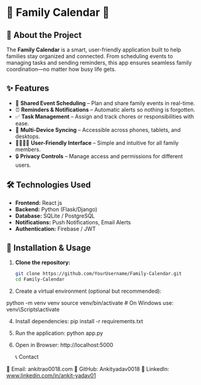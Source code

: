 # 📅 **Family Calendar** 🏡

## 🚀 About the Project
The **Family Calendar** is a smart, user-friendly application built to help families stay organized and connected. From scheduling events to managing tasks and sending reminders, this app ensures seamless family coordination—no matter how busy life gets.

## ✨ Features
- 📆 **Shared Event Scheduling** – Plan and share family events in real-time.
- ⏰ **Reminders & Notifications** – Automatic alerts so nothing is forgotten.
- ✅ **Task Management** – Assign and track chores or responsibilities with ease.
- 🔄 **Multi-Device Syncing** – Accessible across phones, tablets, and desktops.
- 👨‍👩‍👧‍👦 **User-Friendly Interface** – Simple and intuitive for all family members.
- 🔒 **Privacy Controls** – Manage access and permissions for different users.

## 🛠️ Technologies Used
- **Frontend:** React js
- **Backend:** Python (Flask/Django)
- **Database:** SQLite / PostgreSQL
- **Notifications:** Push Notifications, Email Alerts
- **Authentication:** Firebase / JWT

## 📌 Installation & Usage
1. **Clone the repository:**
   ```bash
   git clone https://github.com/YourUsername/Family-Calendar.git
   cd Family-Calendar
   
2. Create a virtual environment (optional but recommended):
   
python -m venv venv
source venv/bin/activate  # On Windows use: venv\Scripts\activate

4. Install dependencies:
pip install -r requirements.txt

5. Run the application:
   python app.py

6. Open in Browser:
   http://localhost:5000

   📞 Contact
   
📧 Email: ankitrao0018.com
🔗 GitHub: Ankityadav0018
🔗 LinkedIn: www.linkedin.com/in/ankit-yadav01
